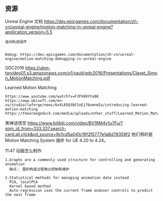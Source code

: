 ## 资源

Unreal Engine 文档 https://dev.epicgames.com/documentation/zh-cn/unreal-engine/motion-matching-in-unreal-engine?application_version=5.5
```
运动轨迹组件


Debug: https://dev.epicgames.com/documentation/zh-cn/unreal-engine/motion-matching-debugging-in-unreal-engine
```



GDC2016 https://ubm-twvideo01.s3.amazonaws.com/o1/vault/gdc2016/Presentations/Clavet_Simon_MotionMatching.pdf



Learned Motion Matching
```
https://www.youtube.com/watch?v=FJFV89YYu08
https://www.ubisoft.com/en-us/studio/laforge/news/6xXL85Q3bF2vEj76xmnmIu/introducing-learned-motion-matching
https://theorangeduck.com/media/uploads/other_stuff/Learned_Motion_Matching.pdf
```


黑神话悟空
https://www.bilibili.com/video/BV1RM4y1u7Fu/?spm_id_from=333.337.search-card.all.click&vd_source=8cfcd5a041c19f2f5777e1a8d78359f2
他们用的是Motion Matching System 插件 for UE 4.20 to 4.24。

11:47
动画怎么制作



```
1.Graphs are a commonly used structure for controlling and generating animation
  缺点： 图的构造过程难以控制和维护

2.Statistical methods for managing animation data instead
  PCA, localPCA
  Kernel based method
  Auto-regression uses the current frame anduser controls to predict the next frame


```


